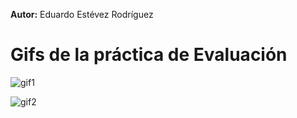 **Autor:** Eduardo Estévez Rodríguez

# Gifs de la práctica de Evaluación

![gif1](img/gif01.gif)


![gif2](img/gif02.gif)
